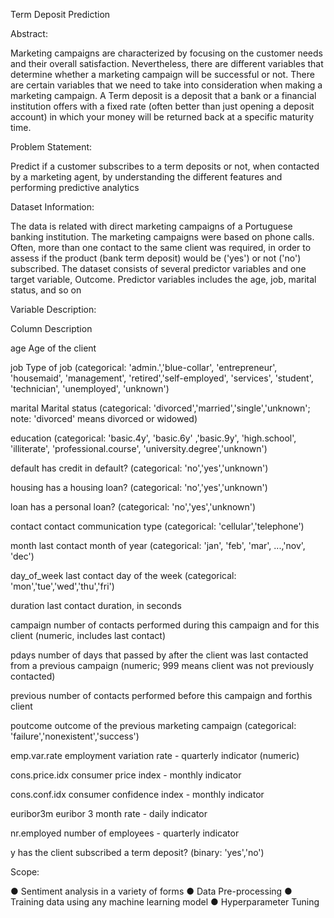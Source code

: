 
Term Deposit Prediction

Abstract:

Marketing campaigns are characterized by focusing on the customer needs and their
overall satisfaction. Nevertheless, there are different variables that determine whether a
marketing campaign will be successful or not. There are certain variables that we need
to take into consideration when making a marketing campaign.
A Term deposit is a deposit that a bank or a financial institution offers with a fixed rate
(often better than just opening a deposit account) in which your money will be returned
back at a specific maturity time.

Problem Statement:

Predict if a customer subscribes to a term deposits or not, when contacted by a
marketing agent, by understanding the different features and performing predictive
analytics

Dataset Information:

The data is related with direct marketing campaigns of a Portuguese banking
institution. The marketing campaigns were based on phone calls. Often, more than one
contact to the same client was required, in order to assess if the product (bank term
deposit) would be ('yes') or not ('no') subscribed.
The dataset consists of several predictor variables and one target variable, Outcome.
Predictor variables includes the age, job, marital status, and so on

Variable Description:

Column Description

age Age of the client

job Type of job (categorical: 'admin.','blue-collar', 'entrepreneur',
'housemaid', 'management', 'retired','self-employed', 'services',
'student', 'technician', 'unemployed', 'unknown')

marital Marital status (categorical:
'divorced','married','single','unknown'; note: 'divorced' means
divorced or widowed)

education (categorical: 'basic.4y', 'basic.6y' ,'basic.9y', 'high.school',
'illiterate', 'professional.course', 'university.degree','unknown')

default has credit in default? (categorical: 'no','yes','unknown')

housing has a housing loan? (categorical: 'no','yes','unknown')

loan has a personal loan? (categorical: 'no','yes','unknown')

contact contact communication type (categorical: 'cellular','telephone')

month last contact month of year (categorical: 'jan', 'feb', 'mar', ...,'nov', 
'dec')

day_of_week last contact day of the week (categorical:
'mon','tue','wed','thu','fri')

duration last contact duration, in seconds

campaign number of contacts performed during this campaign and for
this client (numeric, includes last contact)

pdays number of days that passed by after the client was last
contacted from a previous campaign (numeric; 999 means
client was not previously contacted)

previous number of contacts performed before this campaign and forthis
client

poutcome outcome of the previous marketing campaign (categorical:
'failure','nonexistent','success')

emp.var.rate employment variation rate - quarterly indicator (numeric)

cons.price.idx consumer price index - monthly indicator

cons.conf.idx consumer confidence index - monthly indicator

euribor3m euribor 3 month rate - daily indicator

nr.employed number of employees - quarterly indicator

y has the client subscribed a term deposit? (binary: 'yes','no')

Scope:

● Sentiment analysis in a variety of forms
● Data Pre-processing
● Training data using any machine learning model
● Hyperparameter Tuning
